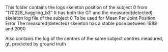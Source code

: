 This folder contains the logs skeleton position of the subject 0 from "170228_haggling_b3"
It has both the GT  and the measured(detected) skeleton log file of the subject 0
To be used for Mean Per Joint Position Error
The measured(detected) skeleton has a stable pose between 1988 and 2090

Also contains the log of the centres of the same subject 
centres measured, gt, predicted by ground truth